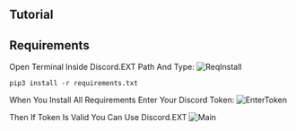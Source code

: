 ## Tutorial

## Requirements
Open Terminal Inside Discord.EXT Path And Type:
![ReqInstall](https://github.com/RaySoftworks/Discord.EXT/assets/130923455/a3c1d406-788e-4bb7-b624-21e4f6f979b5)
```
pip3 install -r requirements.txt
```


When You Install All Requirements Enter Your Discord Token:
![EnterToken](https://github.com/RaySoftworks/Discord.EXT/assets/130923455/ff9dc7dc-5c4b-47f8-aeea-726946ff5319)


Then If Token Is Valid You Can Use Discord.EXT
![Main](https://github.com/RaySoftworks/Discord.EXT/assets/130923455/068a466b-1d31-4eaa-bf69-cccb50d608e7)
